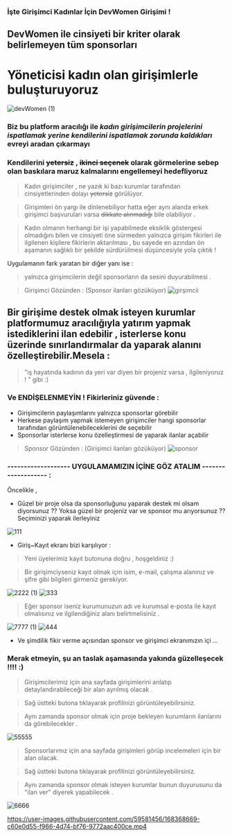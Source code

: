 ### İşte Girişimci Kadınlar İçin    **DevWomen**  Girişimi !

## DevWomen ile  cinsiyeti bir kriter olarak belirlemeyen tüm sponsorları 
#  Yöneticisi kadın olan girişimlerle buluşturuyoruz  
![devWomen (1)](https://user-images.githubusercontent.com/72701330/168314484-02093958-5ca1-49ce-b8d3-996e9df2b6be.png)


### Biz bu platform aracılığı ile _kadın girişimcilerin **projelerini ispatlamak yerine  kendilerini ispatlamak zorunda kaldıkları**_ evreyi aradan çıkarmayı 
### Kendilerini ~~yetersiz~~ , ~~ikinci seçenek~~ olarak görmelerine sebep olan baskılara maruz kalmalarını engellemeyi hedefliyoruz
 
 >Kadın girişimciler , ne yazık ki bazı kurumlar tarafından cinsiyetlerinden dolayı ~~yetersiz~~ görülüyor. 
 
 >Girişimleri ön yargı ile dinlenebiliyor hatta eğer aynı alanda erkek girişimci başvuruları varsa  ~~dikkate alınmadığı~~ bile olabiliyor . 
 
> Kadın olmanın herhangi bir işi yapabilmede  eksiklik göstergesi olmadığını bilen ve  cinsiyeti öne sürmeden yalnızca girişim fikirleri ile ilgilenen kişilere fikirlerin aktarılması , bu sayede  en azından ön aşamanın sağlıklı bir şekilde sürdürülmesi düşüncesiyle yola çıktık !

Uygulamanın fark yaratan bir diğer yanı ise :
> yalnızca girişimcilerin değil sponsorların da sesini duyurabilmesi .

>Girişimci Gözünden : (Sponsor ilanları gözüküyor)
![girşimcii](https://user-images.githubusercontent.com/72701330/168317944-0a0610c1-0cfa-4bed-83eb-b255c3b1eea0.png)
## Bir girişime destek olmak isteyen kurumlar platformumuz aracılığıyla yatırım yapmak istediklerini ilan edebilir , isterlerse konu üzerinde sınırlandırmalar da yaparak alanını özelleştirebilir.Mesela :
> "iş hayatında kadının da yeri var diyen bir projeniz varsa , ilgileniyoruz ! " gibi :)

### Ve ENDİŞELENMEYİN ! Fikirleriniz güvende :
- Girişimcilerin paylaşımlarını yalnızca sponsorlar görebilir
- Herkese paylaşım yapmak istemeyen  girişimciler hangi sponsorlar tarafından görüntülenebileceklerini de seçebilir
- Sponsorlar isterlerse konu özelleştirmesi de yaparak ilanlar açabilir

>Sponsor Gözünden : (Girişimci ilanları gözüküyor)
![sponsor](https://user-images.githubusercontent.com/72701330/168318121-c3beb164-63e2-4874-9914-b8459b05627e.png)

### ------------------- UYGULAMAMIZIN İÇİNE GÖZ ATALIM ------------------- :
Öncelikle , 
- Güzel bir proje olsa da sponsorluğunu yaparak destek mi olsam diyorsunuz ?? Yoksa güzel bir projeniz var ve sponsor mu arıyorsunuz ??
Seçiminizi yaparak ilerleyiniz

![111](https://user-images.githubusercontent.com/72701330/168323465-7ecbe07a-92d6-4a73-9445-f639bdf835cc.jpg)

- Giriş~Kayıt ekranı  bizi karşılıyor :
> Yeni üyelerimiz kayıt butonuna doğru , hoşgeldiniz :)

> Bir girişimciyseniz kayıt olmak için isim, e-mail, çalışma alanınız ve şifre gibi bilgileri girmeniz gerekiyor.



![2222 (1)](https://user-images.githubusercontent.com/72701330/168323637-23a596ec-80d9-4288-bdfe-5486ceec7750.jpg)
![333](https://user-images.githubusercontent.com/72701330/168323663-335a1165-08c6-41df-9525-ed1868bd0574.jpg)

> Eğer sponsor iseniz  kurumunuzun adı ve kurumsal e-posta ile kayıt olmalısınız ve ilgilendiğiniz alanı belirtmelisiniz .

![7777 (1)](https://user-images.githubusercontent.com/72701330/168327594-941c05b2-8517-4d97-a3f7-f2f0ae829f75.jpg)
![444](https://user-images.githubusercontent.com/72701330/168323672-13cc0e98-3cfd-40ad-ab39-f38f9116b7c0.jpg)

- Ve şimdilik fikir verme açısından sponsor ve girişimci ekranımızın içi ...

### Merak etmeyin, şu an taslak aşamasında yakında **güzelleşecek** !!!! :) 


> Girişimcilerimiz için ana sayfada girişimlerini anlatıp detaylandırabileceği bir alan ayrılmış olacak .

> Sağ üstteki butona tıklayarak profilinizi görüntüleyebilirsiniz.

> Aynı zamanda sponsor olmak için proje bekleyen kurumların ilanlarını da görebilecekler .

![55555](https://user-images.githubusercontent.com/72701330/168323800-edbb7530-e242-4e06-8e0c-cff057bd6126.jpg)



> Sponsorlarımız için ana sayfada girişimleri görüp incelemeleri için bir alan olacak.

> Sağ üstteki butona tıklayarak profilinizi görüntüleyebilirsiniz.

> Aynı zamanda sponsor olmak isteyen kurumlar bunun duyurusunu da "ilan ver" diyerek yapabilecek .


![6666](https://user-images.githubusercontent.com/72701330/168323817-257edaf5-054a-4a0b-a2c2-f52852dffa8a.jpg)



https://user-images.githubusercontent.com/59581456/168368669-c60e0d55-f966-4d74-bf76-9772aac400ce.mp4





